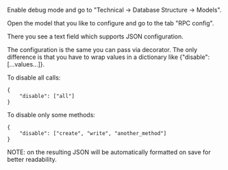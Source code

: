 Enable debug mode and go to "Technical -\> Database Structure -\>
Models".

Open the model that you like to configure and go to the tab "RPC
config".

There you see a text field which supports JSON configuration.

The configuration is the same you can pass via decorator. The only
difference is that you have to wrap values in a dictionary like
{"disable": \[...values...\]}.

To disable all calls:

    {
        "disable": ["all"]
    }

To disable only some methods:

    {
        "disable": ["create", "write", "another_method"]
    }

NOTE: on the resulting JSON will be automatically formatted on save for
better readability.
